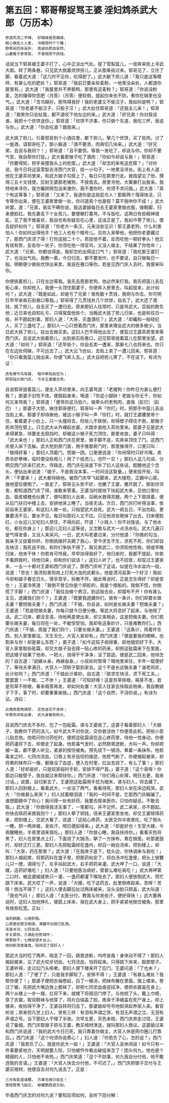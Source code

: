 第五回：郓哥帮捉骂王婆 淫妇鸩杀武大郎（万历本）
=====

    参透风流二字禅， 好姻缘是恶姻缘，
    痴心做处人人爱， 冷眼观时个个嫌；
    野草闲花休采折， 真姿劲质自安然，
    山妻稚子家常饭， 不害相思不损钱。

话说当下郓哥被王婆子打了，心中正没出气处。提了雪梨篮儿，一径奔来街上寻武大郎。转了两条巷，只见武大挑着炊饼担儿，正从那条街过来。郓哥见了，立住了脚，看着武大道：「这几时不见你，吃得肥了。」武大歇下担儿道：「我只是这等模样，有甚么吃的肥处？」郓哥道：「我前日要籴些麦粉，一地里没籴处，人都道你屋里有。」武大道：「我屋里并不养鹅鸭，那里有这麦粉？」郓哥道：「你说没粉麦，怎的赚得你恁肥〈月答〉〈月答〉便软倒，提起你来也不防，煮你在锅里也没气。」武大道：「含鸟糊孙，倒骂得我好！我的老婆又不偷汉子，我如何是鸭？」郓哥道：「你老婆不偷汉子，只偷子汉！」武大扯住郓哥道：「还我主儿来！」郓哥道：「我笑你只会扯我，都不道咬下他左边的来。」武大道：「好兄弟！你对我说谁，我把十个炊饼送你。」郓哥道：「炊饼不济事，你只做个东道，我吃三杯，我说与你。」武大道：「你会吃酒？跟我来。」

武大挑了担儿，引着郓哥到个小酒店里，歇下担儿，拏几个炊饼，买了些肉，讨了一旋酒，请郓哥吃了。那小厮道：「酒不要添，肉再切几块来。」武大道：「好兄弟，且说与我则个！」郓哥道：「且不要慌，等我一发吃了，却说与你。你却不要气苦，我自帮你打捉。」武大看那猴子吃了酒肉：「你如今却说与我！」郓哥道：「你要得知，把手来摸我头上的疙瘩。」武大道：「却怎的来有这疙瘩？」「对你说，我今日将这篮雪梨去寻西门大官，挂一小勾子，一地里没寻处。街上有人道：他在王婆茶坊里来，和武大娘子勾搭上了，每日只在那里行走。我指望见了他，撰得三五十文钱使。叵耐王婆那老猪狗，不放我去。房里寻他，大粟暴打出我来。我特地来寻你，我方纔把两包话来激你，我不激你时，你须不求问我。」武大道：「真个有这等事？」郓哥道：「又来了，我道你是这般屁鸟人！那厮两个落得快活，只专等你出来，便在王婆房里做一处，你问道真个也是假？莫不我哄你不成！」武大听罢，道：「兄弟，我实不瞒你说，我这婆娘每日去王婆家里做衣服，做鞋脚，归来便脸红。我先妻丢下个女孩儿，要便朝打暮骂，不与饭吃，这两日有些精神错乱，见了我不做喜欢，我自也有些疑忌在心里，这话正是了。我如今寄了担儿，便去捉奸如何？」郓哥道：「你老大一条汉，元来没些见识！那王婆老狗，什么利害怕人！你如何出得他手？他三人也有个暗号儿。见你入来拏他，他把你老婆藏过了，那西门庆须了得！打你这般二十个。若捉他不着，反而吃他一顿好拳头！他又有钱有势，反告你一状子，你须吃他一场官司，又没人做主，干结果了你性命！」武大道：「兄弟，你都说得是。我却怎的出得这口气？」郓哥道：「我吃那王婆打了，也没出气处。我教一着，今日归去，都不要发作，也不要说，自只做每日一般。明朝便少做些炊饼出来卖，我自在巷口等你。若是见西门庆入去时，我便来叫你。

你便挑着担儿，只在左边等我。我先去惹那老狗，他必然来打我。我先把篮儿丢在街心来，你却抢入，我便一头顶住那婆子，你便奔入房里去，叫起屈来，此计如何？」武大道：「既是如此，却是亏了兄弟！我有数十贯钱，我把与你去，你可明日早早来紫石街巷口等我。」郓哥得了几贯钱并几个炊饼，自去了。武大还了酒钱，挑了担儿，自去买了一遭归去。原来那妇人往常时，只是骂武大，百般的欺负他；近日来也自知礼亏，只得窝盘他些个。当晚武大挑了担儿归来，也是和往日一般，并不题起别事。那妇人道：「大哥，买盏酒吃？」武大道：「却纔和一般经纪人，买了三盏吃了。」那妇人一心只想着西门庆，那里来理会武大的做多做少。当日武大挑了担儿，自出去做买卖。这妇人巴不得他出去了，便踅过王婆茶房里来等西门庆。且说武大挑着担儿，出到紫石街巷口，迎见郓哥提着篮儿在那里张望。武大道：「如何？」郓哥道：「还早些个，你自去卖一遭来，那厮七八也将来也。你只在左边处伺候，不可远去了。」武大云飞也似，去街上卖了一遭儿回来。郓哥道：「你只看我篮儿抛出来，你便飞奔入去。」武大自把担儿寄了，不在话下。有诗为证：

    虎有俦兮鸟有媒， 暗中牵陷自狂为；
    郓哥指计西门庆， 亏杀王婆撮合奇。

且说郓哥提着篮儿，便走入茶坊里来，向王婆骂道：「老猪狗！你昨日为甚么便打我？」那婆子旧性不改。便跳起身来，喝道：「你这小猢狲！老娘与你无干，你如何又来骂我？」郓哥道：「便骂你这马伯六，做牵头的老狗肉，直我｛髟巳｝｛髟巴｝！」那婆子大怒，揪住郓哥便打。郓哥叫一声「你打」时，把那手中篮儿丢出当街上来。那婆子却待揪他，被这小猴子叫一声「你打」时，就打王婆腰里带个住，看着婆子小肚上，只一头撞将去，险些儿不跌倒，却得壁子碍住不倒，那猴子死命顶在壁上。只见武大从外裸起衣裳，大踏步直抢入茶坊里来。那婆子见是武大来得甚急，待要走去阻挡时，却被这小猴子死力顶住，那里肯放，婆子只叫得：「武大来也！」那妇人正和西门庆在房里，做手脚不迭，先奔来顶住了门。这西门庆便入床下去躲。武大抢到房门首，用手推那房门时，那里推得开，口里只叫：「做得好事！」那妇人顶着门，慌做一团。口里便说道：「你闲常时只好鸟嘴，卖弄杀好拳棒，临时便没些用儿！用了个纸虎儿，也吓一交！」那妇人这几句话，分明交西门庆来打武大，夺路走。西门庆在床底下听了妇人这些话，题醒他这个念头，便钻出来说道：「娘子，不是我没本事，一时间没这智量。」便来拔开拴，叫声：「不要来！」武大都待揪他。被西门庆早飞起脚来，武大矮短，正踢中心窝，拨地望后便倒了。一直走了。郓哥见头势不好，也撇了王婆，撒开跳了。那街坊邻舍，都知道西门庆了得，谁敢来管事。王婆当时就地下扶起武大来，见他口里吐血，面皮蜡楂也似黄了，便叫那妇人出来，舀碗水救得苏醒。两个上下肩挟着，便从后门扶归中楼上去，安排他床上睡了。当夜无话。次日，西门庆打听得没事，依前自来王婆家，和这妇人做一处，只指望武大自死。武大一病五日，不出勿起。更兼要汤不见，要水不见，每日叫那妇人又不应。只见他浓妆艳抹了出去，归来便脸红，小女迎儿又吃妇人禁住，不得向前，吓道：「小贱人！你不对我说，与了他水吃，都在你身上！」那迎儿见妇人这等说，又怎敢与武大一点汤水吃。武大几遍只是气得发昏，又没人来采问。一日，武大叫老婆过来，分付他道：「你做的勾当，我亲手又捉着你奸。你倒挑拨奸夫踢了我心，至今求生不生，求死不死，你们却自去快活；我死自不妨，和你们争执不得了。我兄弟武二，你须知他性格，倘或早晚归来，他肯干休！你若肯可怜我，早早扶得我好了，他归来时，我都不提起，你若不看顾我时，待他归来，却和你们说话！」这妇人听了，也不回音，却踅过王婆家来，一五一十都对王婆和西门庆说了。那西门庆听了这话，似提在冷水盆内一般，说道：「苦也！我须知景阳岗上打死大虫的武都头，他是清河县第一个好汉！我如今却和娘子眷恋日久，情孚意孚，拆散不开。据此等说时，正是怎生得好？却是苦也！」王婆冷笑道：「我倒不曾见你是个把舵的，我是个撑船的。我倒不慌，你倒慌了手脚！」西门庆道：「我往自做个男汉，到这般去处，却摆布不开！你有甚么主见，遮藏我们则个？」王婆道：「既要我遮藏你们，我有一条计，你们却要长做夫妻？要短做夫妻？」西门庆道：「干娘，你且说，如何是长做夫妻？短做夫妻？」王婆道：「若是短做夫妻，你每只就今日便分散。等武大将息好了起来，与他陪了话。武二归来，都没言语，待他再差使出来，却又来相会，这是短做夫妻。你们若要长做夫妻，每日同在一处，不躭惊受怕，我却有这条妙计，只是难教你们。」西门庆道：「干娘，周旋了我们则个，只要长做夫妻。」王婆道：「这条计，用着件东西，别人家里都没。天生天化，大官人家却有。」西门庆道：「便是要我的眼睛，也割来与你！却是甚么东西？」婆子道：「如今这捣子病得重，趁他狼狈好下手。大官人家里取些砒霜，却交大娘子自去赎一贴心疼的药来，却把这砒霜来下在里面，把这矮子结果了他命，一把火，烧得干干净净，没了踪迹。便是武二回来，他待怎的？自古道：『幼嫁从亲，再嫁由身。』小叔如何管得？暗地里来往，半年一载便好了。等待夫孝满日，大官人一顶轿子娶到家去。这个不是长远做夫妻？谐老同欢，此计如何？」西门庆道：「干娘此计甚妙。自古道：『欲求生快活，须下死工夫。』罢罢罢！一不做，二不休！」王婆道：「可知好哩！这是剪草除根，萌芽不发，若是剪草不除根，春来萌芽再发，却如何处置！大官人往家去快取此物来，我自教娘子下手，事了时，却要重重谢我。」西门庆道：「这个自然，不消你说。」有诗为证。诗曰：

    云情雨意两绸缪， 恋色迷花不肯休；
    毕竟世间有此事， 武大身躯丧粉头。

且说西门庆去不多时，包了一包砒霜，递与王婆收了。这婆子看着那妇人：「大娘子，我教你下药的法儿，如今武大不对你说，交你救活他？你便乖此机，把些小意儿贴恋他。他若问你讨药吃时，便把这砒霜调在这心疼药里，待他一觉身动，你便把药灌将下去，却便走了起身。他若毒气发时，必然肠胃迸断，大叫一声。你却把被一盖，都不要人听见，紧紧的按住被角。预先烧下一锅汤，煮着一条抹布，他若毒发之时，七窍内流血，口唇上有牙齿咬的痕迹，他若气断了，你便揭起被来，却将煮的抹布只一揩，都揩没了血迹，便入在村里，扛出去烧了，有么了事！」那妇人道：「好却是好，只是奴家临时手软，安排不得尸首。」婆子道：「这个易得！你那边只敲壁子，我自就过来帮扶你。」西门庆道：「你们用心处理，明日五更，我来讨话。」说罢，自归家去了。王婆把这砒霜用手捻为细末，递与妇人，将去藏了。那妇人回到楼上，看着武大，一丝没了两气，看看待死，那妇人坐在床边假哭。武大：「你做甚么来哭？」妇人拭着眼泪道：「我的一时间不是，乞那西门庆駶骗了。谁想脚踢中了你心！我问得一处有好药，我要去赎来医你，只怕你疑忌，不敢去取。」武大道：「你救得我活无事了，一笔都勾，并不记怀。武二来家，亦不题起。你快去赎药来救我则个！」那妇人拏了铜钱，径来王婆家里坐地，却交王婆赎得药来，把到楼上，交武大看了，说道：「这贴心疼药，太医交你半夜里吃，吃了倒头一睡，把一两床被，发些汗，明日便起得来。」武大道：「却是好也！生受大嫂，今夜醒睡些，半夜里调来我吃。」那妇人道：「你放心睡，我自扶持你。」看看天色将黑了，妇人在房里点上灯，下面烧了大锅汤，拏了一方抹布，煮在锅里。听那更鼓时，却好正打三更。那妇人先把砒霜倾在盏内，却舀一碗白汤来，把到楼上，却叫：「大哥，药在那里？」武大道：「在我席子底下，枕头边，你快调来与我吃！」那妇人揭起席，将那药抖在盏子里，把那药帖安了，将白汤冲在盏里，把头上银簪儿只一搅，调得匀了，左手扶起武大，右手把药来灌。武大呷了一口，说道：「大嫂，这药好难吃！」妇人道：「只要他医治病好，管甚么难吃易吃！」武大再呷第二口时，被这婆娘就势只一灌，一盏药都灌下喉咙去了。那妇人便放倒武大，慌忙跳下床来。武大哎了一声，说道：「大嫂，吃下这药去，肚里倒疼起来。苦呀！苦呀！倒当不得了！」这妇人便去脚后扯过两床被来，没头没脸只顾盖，武大叫道：「我也气闷！」那妇人道：「太医分付，教我与你发些汗，便好得快！」武大要再说时，这妇人怕他挣扎，便跳上床来，骑在武大身上，把手紧紧地按住被角，那里肯放些松宽。正似：

    油煎肺腑，火燎肝肠。
    心窝里如雪刃相侵，满腹中似钢刀乱搅。
    浑身冰冷，七窍血流。
    牙关紧咬，三魂赴枉死城中；
    喉管枯干，七魄投望乡台上。
    地狱新添食毒鬼，阳间没了捉奸人！

那武大当时哎了两声，喘息了一回，肠胃迸断，呜呼哀哉！身体动不得了！那妇人揭起被来，见了武大咬牙切齿，七窍流血，怕将起来。只得跳下床来，敲那壁子。王婆听得，走过后门头咳嗽。那妇人便下楼来开了后门。王婆问道：「了也未？」那妇人道：「了便了了，只是我手脚软了，安排不得！」王婆道：「有甚么难处？我帮你便了！」那婆子便把衣袖卷起，舀了一桶汤，把抹布撇在里面，掇上楼来。卷过了被，先把武大嘴边唇上都抹了，却把七窍淤血痕迹拭净，便把衣裳盖在身上。两个从楼上一步一掇，扛将下来，就楼下将扇旧门停了。与他梳了头，戴上巾帻，穿了衣裳，取双鞋袜与他穿了，将片白绢盖了脸，拣床干净被盖在死尸身上。却上楼来，收拾得干净了，王婆自转将归去了。那婆娘却号号地假哭起养家人来。看官听说；原来但凡世上妇人，哭有三样：有泪有声谓之哭，有泪无声谓之泣，无泪有声谓之号。当下那妇人干嚎了半夜。次早五更，天色未晓，西门庆奔走讨信，王婆说了备细。西门庆取银子把与王婆，教买棺材津送，就叫那妇人商议。这婆娘过来和西门庆说道：「我的武大今日已死，我只靠着你做主，大官人休是网巾圈儿打靠后。」西门庆道：「这个何须你说费心！」妇人道：「你若负了心，怎的说？」西门庆道：「我若负了心，就是你武大一般！」王婆道：「大官人且休闲说！如今只有一件事要紧地方，天明就要入殓，只怕被忤作看出破绽来怎了！团头何九，他也是个精细的人，只怕他不肯殓。」西门庆笑道：「这个不妨事，何九我自分付他，他不敢违我的言语。」王婆道：「大官人快去分付他，不可迟了。」西门庆把银子交付与王婆买棺材，他便自去对何九说去了。正是：

    三光有影遗谁概， 万事无根只自生！
    雪隐鹭鸶飞始见， 柳藏鹦鹉语方知。

毕竟西门庆怎的对何九说？要知后项如何，且听下回分解：